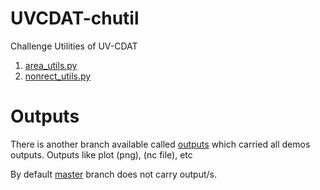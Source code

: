 UVCDAT-chutil
=============

Challenge Utilities of UV-CDAT

  1. [area_utils.py](chutil/area_utils.py)
  2. [nonrect_utils.py](chutil/nonrect_utils.py) 

Outputs
=======
  There is another branch available called [outputs](https://github.com/arulalant/UVCDAT-chutil/tree/outputs) which carried all demos outputs.
  Outputs like plot (png), (nc file), etc
  
  By default [master](https://github.com/arulalant/UVCDAT-chutil/blob/master/) branch does not carry output/s.
